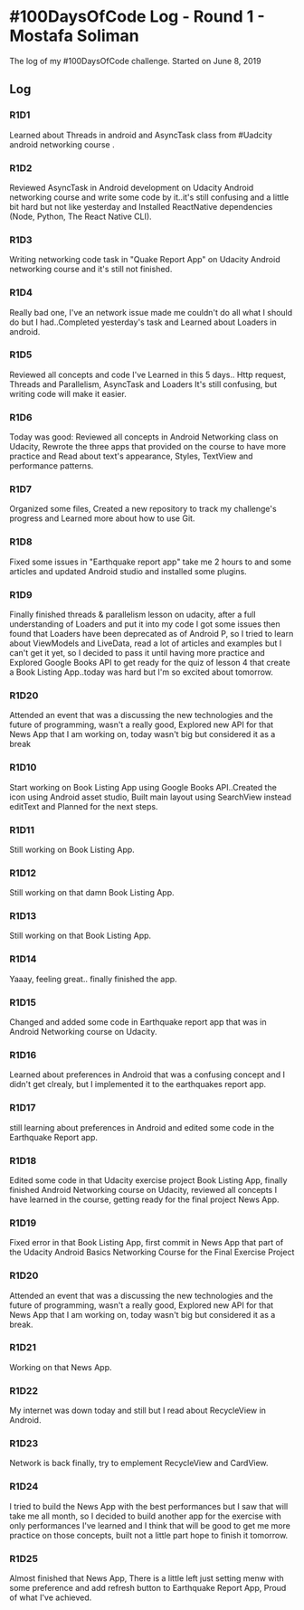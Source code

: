 # #100DaysOfCode Log - Round 1 - Mostafa Soliman

The log of my #100DaysOfCode challenge. Started on June 8, 2019

## Log

### R1D1 
Learned about Threads in android and AsyncTask class from #Uadcity android networking course .

### R1D2
Reviewed AsyncTask in Android development on Udacity Android networking course and write some code by it..it's still confusing and a little bit hard but not like yesterday and Installed ReactNative dependencies (Node, Python, The React Native CLI).

### R1D3
Writing networking code task in "Quake Report App" on Udacity Android networking course and it's still not finished.

### R1D4
Really bad one, I've an network issue made me couldn't do all what I should do but I had..Completed yesterday's task and Learned about Loaders in android.

### R1D5
Reviewed all concepts and code I've Learned in this 5 days.. Http request, Threads and Parallelism, AsyncTask and Loaders It's still confusing, but writing code will make it easier.

### R1D6
Today was good: Reviewed all concepts in Android Networking class on Udacity, Rewrote the three apps that provided on the course to have more practice and Read about text's appearance, Styles, TextView and performance patterns.

### R1D7
Organized some files, Created a new repository to track my challenge's progress and Learned more about how to use Git.

### R1D8
Fixed some issues in "Earthquake report app" take me 2 hours to and some articles and updated Android studio and installed some plugins.

### R1D9
Finally finished threads & parallelism lesson on udacity, after a full understanding of Loaders and put it into my code I got some issues then found that Loaders have been deprecated as of Android P, so I tried to learn about ViewModels and LiveData, read a lot of articles and examples but I can't get it yet, so I decided to pass it until having more practice and Explored Google Books API to get ready for the quiz of lesson 4 that create a Book Listing App..today was hard but I'm so excited about tomorrow.

### R1D20
Attended an event that was a discussing the new technologies and the future of programming, wasn't a really good, Explored new API for that News App that I am working on, today wasn't big but considered it as a break
### R1D10
Start working on Book Listing App using Google Books API..Created the icon using Android asset studio, Built main layout using SearchView instead editText and Planned for the next steps.

### R1D11
Still working on Book Listing App.

### R1D12
Still working on that damn Book Listing App.

### R1D13
Still working on that Book Listing App.

### R1D14
Yaaay, feeling great.. finally finished the app.

### R1D15
Changed and added some code in Earthquake report app that was in Android Networking course on Udacity. 

### R1D16
Learned about preferences in Android that was a confusing concept and I didn't get clrealy, but I implemented it to the earthquakes report app.

### R1D17
still learning about preferences in Android and edited some code in the Earthquake Report app.

### R1D18
Edited some code in that Udacity exercise project Book Listing App, finally finished Android Networking course on Udacity, reviewed all concepts I have learned in the course, getting ready for the final project News App. 

### R1D19
Fixed error in that Book Listing App, first commit in News App that part of the Udacity Android Basics Networking Course for the Final Exercise Project

### R1D20
 Attended an event that was a discussing the new technologies and the future of programming, wasn't a really good, Explored new API for that News App that I am working on, today wasn't big but considered it as a break.
 
### R1D21
Working on that News App.

### R1D22
My internet was down today and still but I read about RecycleView in Android.

### R1D23
Network is back finally, try to emplement RecycleView and CardView.

### R1D24
I tried to build the News App with the best performances but I saw that will take me all month, so I decided to build another app for the exercise with only performances I've learned and I think that will be good to get me more practice on those concepts, built not a little part hope to finish it tomorrow.

### R1D25
Almost finished that News App, There is a little left just setting menw with some preference and add refresh button to Earthquake Report App, Proud of what I've achieved.
